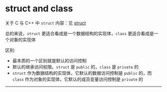 # struct and class

关于 C 与 C++ 中 ```struct``` 内容：见 [struct](../struct/content.md)

总的来说，```struct``` 更适合看成是一个数据结构的实现体，```class``` 更适合看成是一个对象的实现体

区别:

* 最本质的一个区别就是默认的访问控制
* 默认的继承访问权限。```struct``` 是 ```public``` 的，```class``` 是 ```private``` 的
* ```struct``` 作为数据结构的实现体，它默认的数据访问控制是 ```public``` 的，而 ```class``` 作为对象的实现体，它默认的成员变量访问控制是 ```private``` 的

---

